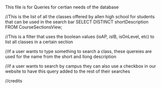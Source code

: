 This file is for Queries for certian needs of the database

//This is the list of all the classes offered by allen high school for students that can be used in the search bar
SELECT DISTINCT shortDescription FROM CourseSectionsView;

//This is a filter that uses the boolean values (isAP, isIB, isOnLevel, etc) to list all classes in a certain section

//if a user wants to type something to search a class, these quereies are used for the name from the short and llong description

//if a user wants to search by campus they can also use a checkbox in our website to have this query added to the rest of their searches

//credits
